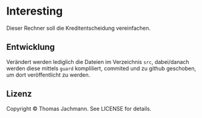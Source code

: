# Interesting

Dieser Rechner soll die Kreditentscheidung vereinfachen.

## Entwicklung

Verändert werden lediglich die Dateien im Verzeichnis ```src```, dabei/danach werden diese mittels ```guard``` kompliliert, commited und zu github geschoben, um dort veröffentlicht zu werden.

## Lizenz

Copyright © Thomas Jachmann. See LICENSE for details.
